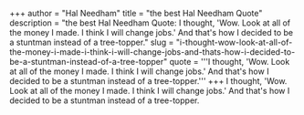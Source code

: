 +++
author = "Hal Needham"
title = "the best Hal Needham Quote"
description = "the best Hal Needham Quote: I thought, 'Wow. Look at all of the money I made. I think I will change jobs.' And that's how I decided to be a stuntman instead of a tree-topper."
slug = "i-thought-wow-look-at-all-of-the-money-i-made-i-think-i-will-change-jobs-and-thats-how-i-decided-to-be-a-stuntman-instead-of-a-tree-topper"
quote = '''I thought, 'Wow. Look at all of the money I made. I think I will change jobs.' And that's how I decided to be a stuntman instead of a tree-topper.'''
+++
I thought, 'Wow. Look at all of the money I made. I think I will change jobs.' And that's how I decided to be a stuntman instead of a tree-topper.

